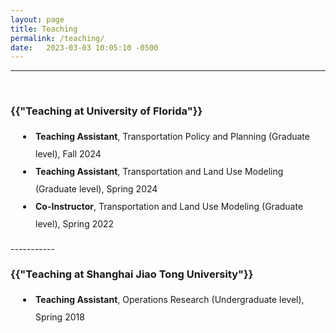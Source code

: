 ```yaml
---
layout: page
title: Teaching
permalink: /teaching/
date:   2023-03-03 10:05:10 -0500
---
```

--------------
<br>
<h3>{{"Teaching at University of Florida"}}</h3>
<style>
      p1 {
        line-height: 2;
      }
      li {
        padding-left: 40px;
        line-height: 2;
        text-indent: -20px;
      }
    </style>
<li><b>Teaching Assistant</b>, Transportation Policy and Planning (Graduate level), Fall 2024</li>
<li><b>Teaching Assistant</b>, Transportation and Land Use Modeling (Graduate level), Spring 2024</li>
<li><b>Co-Instructor</b>, Transportation and Land Use Modeling (Graduate level), Spring 2022</li>
<br>
-----------
<br>
<h3>{{"Teaching at Shanghai Jiao Tong University"}}</h3>
<li><b>Teaching Assistant</b>, Operations Research (Undergraduate level), Spring 2018</li>
<br>
